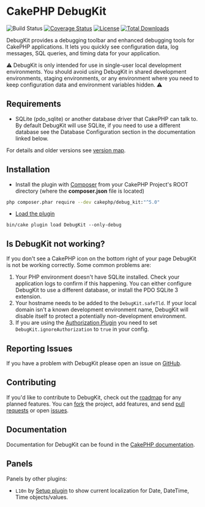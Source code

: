 # CakePHP DebugKit
![Build Status](https://github.com/cakephp/debug_kit/actions/workflows/ci.yml/badge.svg?branch=master)
[![Coverage Status](https://img.shields.io/codecov/c/github/cakephp/debug_kit.svg?style=flat-square)](https://codecov.io/github/cakephp/debug_kit)
[![License](https://img.shields.io/badge/license-MIT-brightgreen.svg?style=flat-square)](LICENSE.txt)
[![Total Downloads](https://img.shields.io/packagist/dt/cakephp/cakephp.svg?style=flat-square)](https://packagist.org/packages/cakephp/debug_kit)

DebugKit provides a debugging toolbar and enhanced debugging tools for CakePHP
applications. It lets you quickly see configuration data, log messages, SQL
queries, and timing data for your application.

:warning: DebugKit is only intended for use in single-user local development
environments. You should avoid using DebugKit in shared development
environments, staging environments, or any environment where you need to keep
configuration data and environment variables hidden. :warning:

## Requirements

* SQLite (pdo_sqlite) or another database driver that CakePHP can talk to. By
  default DebugKit will use SQLite, if you need to use a different database see the Database Configuration section in the documentation linked below.

For details and older versions see [version map](https://github.com/cakephp/debug_kit/wiki#version-map).

## Installation

* Install the plugin with [Composer](https://getcomposer.org/) from your CakePHP Project's ROOT directory (where the **composer.json** file is located)
```sh
php composer.phar require --dev cakephp/debug_kit:"^5.0"
```

* [Load the plugin](https://book.cakephp.org/5/en/plugins.html#loading-a-plugin)
```
bin/cake plugin load DebugKit --only-debug
```

## Is DebugKit not working?

If you don't see a CakePHP icon on the bottom right of your page DebugKit is not be
working correctly. Some common problems are:

1. Your PHP environment doesn't have SQLite installed. Check your application
   logs to confirm if this happening. You can either configure DebugKit to use
   a different database, or install the PDO SQLite 3 extension.
2. Your hostname needs to be added to the `DebugKit.safeTld`. If your local
   domain isn't a known development environment name, DebugKit will disable
   itself to protect a potentially non-development environment.
3. If you are using the [Authorization Plugin](https://github.com/cakephp/authorization)
   you need to set `DebugKit.ignoreAuthorization` to `true` in your config.

## Reporting Issues

If you have a problem with DebugKit please open an issue on [GitHub](https://github.com/cakephp/debug_kit/issues).

## Contributing

If you'd like to contribute to DebugKit, check out the
[roadmap](https://github.com/cakephp/debug_kit/wiki/roadmap) for any
planned features. You can [fork](https://help.github.com/articles/fork-a-repo)
the project, add features, and send [pull
requests](https://help.github.com/articles/using-pull-requests) or open
[issues](https://github.com/cakephp/debug_kit/issues).

## Documentation

Documentation for DebugKit can be found in the
[CakePHP documentation](https://book.cakephp.org/debugkit/5/en/index.html).

## Panels
Panels by other plugins:
- `L10n` by [Setup plugin](https://github.com/dereuromark/cakephp-setup) to show current localization for Date, DateTime, Time objects/values.
